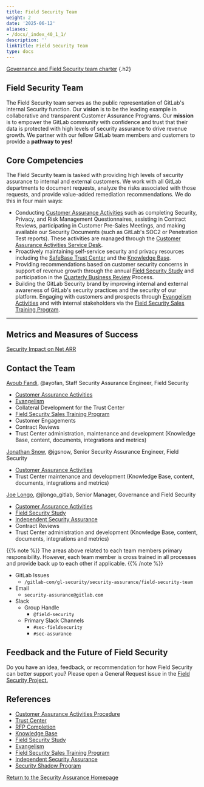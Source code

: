 ```yaml
---
title: Field Security Team
weight: 2
date: '2025-06-12'
aliases:
- /docs/_index_40_1_1/
description: ''
linkTitle: Field Security Team
type: docs
---
```


[Governance and Field Security team charter](/handbook/security/security-assurance/governance_and_field_security_team_charter/)
{.h2}

## <i class="fas fa-bullseye" style="color:rgb(110,73,203)" aria-hidden="true"></i> Field Security Team

The Field Security team serves as the public representation of GitLab's internal Security function. Our **vision** is to be the leading example in collaborative and transparent Customer Assurance Programs. Our **mission** is to empower the GitLab community with confidence and trust that their data is protected with high levels of security assurance to drive revenue growth. We partner with our fellow GitLab team members and customers to provide a **pathway to yes!**

## <i class="far fa-lightbulb" style="color:rgb(110,73,203)" aria-hidden="true"></i> Core Competencies

The Field Security team is tasked with providing high levels of security assurance to internal and external customers. We work with all GitLab departments to document requests, analyze the risks associated with those requests, and provide value-added remediation recommendations. We do this in four main ways:

- Conducting [Customer Assurance Activities](/handbook/security/security-assurance/field-security/customer-security-assessment-process/) such as completing Security, Privacy, and Risk Management Questionnaires, assisting in Contract Reviews, participating in Customer Pre-Sales Meetings, and making available our Security Documents (such as GitLab's SOC2 or Penetration Test reports). These activities are managed through the [Customer Assurance Activities Service Desk](https://gitlab.com/gitlab-com/gl-security/security-assurance/field-security-team/customer-assurance-activities/caa-servicedesk/-/issues).
- Proactively maintaining self-service security and privacy resources including the [SafeBase Trust Center](https://trust.gitlab.com/) and the [Knowledge Base](/handbook/security/security-assurance/field-security/knowledge_base/).
- Providing recommendations based on customer security concerns in support of revenue growth through the annual [Field Security Study](/handbook/security/security-assurance/field-security/field-security-study/) and participation in the [Quarterly Business Review](/handbook/sales/qbrs/) Process.
- Building the GitLab Security brand by improving internal and external awareness of GitLab's security practices and the security of our platform. Engaging with customers and prospects through [Evangelism Activities](/handbook/security/security-assurance/field-security/evangelism/) and with internal stakeholders via the [Field Security Sales Training Program](/handbook/security/security-assurance/field-security/fsstp/).

---

## <i id="biz-tech-icons" class="fas fa-tasks"></i>Metrics and Measures of Success

[Security Impact on Net ARR](/handbook/security/performance-indicators#security-impact-on-net-arr)

## <i class="fas fa-id-card" style="color:rgb(110,73,203)" aria-hidden="true"></i> Contact the Team

[Ayoub Fandi](/handbook/company/team/#ayofan), @ayofan, Staff Security Assurance Engineer, Field Security

- [Customer Assurance Activities](/handbook/security/security-assurance/field-security/customer-security-assessment-process/)
- [Evangelism](/handbook/security/security-assurance/field-security/evangelism/)
- Collateral Development for the Trust Center
- [Field Security Sales Training Program](/handbook/security/security-assurance/field-security/fsstp/)
- Customer Engagements
- Contract Reviews
- Trust Center administration, maintenance and development (Knowledge Base, content, documents, integrations and metrics)

[Jonathan Snow](/handbook/company/team/#jgsnow), @jgsnow, Senior Security Assurance Engineer, Field Security

- [Customer Assurance Activities](/handbook/security/security-assurance/field-security/customer-security-assessment-process/)
- Trust Center maintenance and development (Knowledge Base, content, documents, integrations and metrics)

[Joe Longo](/handbook/company/team/#jlongo_gitlab), @jlongo_gitlab, Senior Manager, Governance and Field Security

- [Customer Assurance Activities](/handbook/security/security-assurance/field-security/customer-security-assessment-process/)
- [Field Security Study](/handbook/security/security-assurance/field-security/field-security-study/)
- [Independent Security Assurance](/handbook/security/security-assurance/field-security/independent_security_assurance/)
- Contract Reviews
- Trust Center administration and development (Knowledge Base, content, documents, integrations and metrics)

{{% note %}}
The areas above related to each team members primary responsibility. However, each team member is cross trained in all processes and provide back up to each other if applicable.
{{% /note %}}

- GitLab Issues
  - `/gitlab-com/gl-security/security-assurance/field-security-team`
- Email
  - `security-assurance@gitlab.com`
- Slack
  - Group Handle
    - `@field-security`
  - Primary Slack Channels
    - `#sec-fieldsecurity`
    - `#sec-assurance`

## Feedback and the Future of Field Security

Do you have an idea, feedback, or recommendation for how Field Security can better support you? Please open a General Request issue in the [Field Security Project.](https://gitlab.com/gitlab-com/gl-security/security-assurance/field-security-team/field-security)

## <i class="fas fa-book" style="color:rgb(110,73,203)" aria-hidden="true"></i> References

- [Customer Assurance Activities Procedure](/handbook/security/security-assurance/field-security/customer-security-assessment-process/)
- [Trust Center](/handbook/security/security-assurance/field-security/trust_center_guide/)
- [RFP Completion](/handbook/security/security-assurance/field-security/field-security-rfp/)
- [Knowledge Base](/handbook/security/security-assurance/field-security/knowledge_base/)
- [Field Security Study](/handbook/security/security-assurance/field-security/field-security-study/)
- [Evangelism](/handbook/security/security-assurance/field-security/evangelism/)
- [Field Security Sales Training Program](/handbook/security/security-assurance/field-security/fsstp/)
- [Independent Security Assurance](/handbook/security/security-assurance/field-security/independent_security_assurance/)
- [Security Shadow Program](/handbook/security/security-shadow-security-assurance/)

<div class="d-grid gap-2 my-4">
<a href="/handbook/security/security-assurance/" class="btn bg-primary text-white btn-lg">Return to the Security Assurance Homepage</a>
</div>
